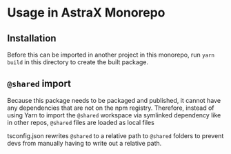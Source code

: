 # Usage in AstraX Monorepo

## Installation

Before this can be imported in another project in this monorepo, run
`yarn build` in this directory to create the built package.

## `@shared` import

Because this package needs to be packaged and published, it cannot have any
dependencies that are not on the npm registry. Therefore, instead of using Yarn
to import the `@shared` workspace via symlinked dependency like in other repos,
`@shared` files are loaded as local files

tsconfig.json rewrites `@shared` to a relative path to `@shared` folders to
prevent devs from manually having to write out a relative path.
